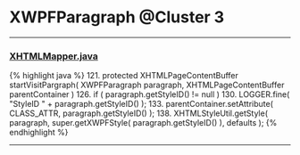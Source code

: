 # XWPFParagraph @Cluster 3

***

### [XHTMLMapper.java](https://searchcode.com/codesearch/view/12208722/)
{% highlight java %}
121. protected XHTMLPageContentBuffer startVisitPargraph( XWPFParagraph paragraph, XHTMLPageContentBuffer parentContainer )
126.     if ( paragraph.getStyleID() != null )
130.             LOGGER.fine( "StyleID " + paragraph.getStyleID() );
133.         parentContainer.setAttribute( CLASS_ATTR, paragraph.getStyleID() );
138.         XHTMLStyleUtil.getStyle( paragraph, super.getXWPFStyle( paragraph.getStyleID() ), defaults );
{% endhighlight %}

***

